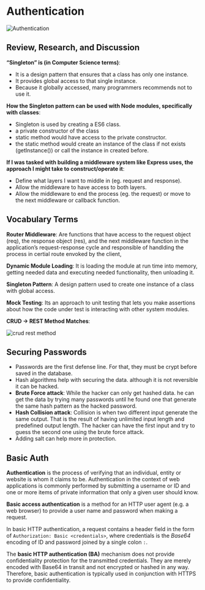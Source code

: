 # Authentication

![Authentication](https://www.cisco.com/c/en/us/products/security/identity-services-engine/what-is-user-authentication-policy/jcr:content/Grid/subcategory_atl_d1dc/layout-subcategory-atl/anchor_info_6e7e.img.png/1612244099055.png)

## Review, Research, and Discussion

**“Singleton” is (in Computer Science terms)**:

- It is a design pattern that ensures that a class has only one instance.
- It provides global access to that single instance.
- Because it globally accessed, many programmers recommends not to use it.

**How the Singleton pattern can be used with Node modules, specifically with classes**:

- Singleton is used by creating a ES6 class.
- a private constructor of the class
- static method would have access to the private constructor.
- the static method would create an instance of the class if not exists (getInstance()) or call the instance in created before.

**If I was tasked with building a middleware system like Express uses, the approach I might  take to construct/operate it**:

- Define what layers I want to middle in (eg. request and response).
- Allow the middleware to have access to both layers.
- Allow the middleware to end the process (eg. the request) or move to the next middleware or callback function.

## Vocabulary Terms

**Router Middleware**: Are functions that have access to the request object (req), the response object (res), and the next middleware function in the application’s request-response cycle and responsible of handlding the process in certial route envoked by the client,

**Dynamic Module Loading**: It is loading the module at run time into memory, getting needed data and executing needed functionality, then unloading it.

**Singleton Pattern**: A design pattern used to create one instance of a class with global access.

**Mock Testing**: Its an approach to unit testing that lets you make assertions about how the code under test is interacting with other system modules.

**CRUD -> REST Method Matches**:

![crud rest method](https://camo.githubusercontent.com/b5f7bde8ed7b416534f7acc28628548547256df3c2e53136be7f37f2571c043f/68747470733a2f2f7777772e65647572656b612e636f2f626c6f672f77702d636f6e74656e742f75706c6f6164732f323031392f30362f435255442d4f7065726174696f6e732d576861742d69732d524553542d4150492d45647572656b612d312e706e67)

## Securing Passwords

- Passwords are the first defense line. For that, they must be crypt before saved in the database.
- Hash algorithms help with securing the data. although it is not reversible it can be hacked.
- **Brute Force attack**: While the hacker can only get hashed data. he can get the data by trying many passwords until he found one that generate the same hash pattern as the hacked password.
- **Hash Collision attack**: Collision is when two different input generate the same output. That is the result of having unlimited input length and predefined output length. The hacker can have the first input and try to guess the second one using the brute force attack.
- Adding salt can help more in protection.

## Basic Auth

**Authentication** is the process of verifying that an individual, entity or website is whom it claims to be. Authentication in the context of web applications is commonly performed by submitting a username or ID and one or more items of private information that only a given user should know.

**Basic access authentication** is a method for an HTTP user agent (e.g. a web browser) to provide a user name and password when making a request.

In basic HTTP authentication, a request contains a header field in the form of `Authorization: Basic <credentials>`, where credentials is the *Base64* encoding of ID and password joined by a single colon `:`.

The **basic HTTP authentication (BA)** mechanism does not provide confidentiality protection for the transmitted credentials. They are merely encoded with Base64 in transit and not encrypted or hashed in any way. Therefore, basic authentication is typically used in conjunction with HTTPS to provide confidentiality.
